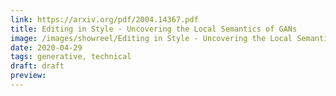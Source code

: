 ```yaml
---
link: https://arxiv.org/pdf/2004.14367.pdf
title: Editing in Style - Uncovering the Local Semantics of GANs
image: /images/showreel/Editing in Style - Uncovering the Local Semantics of GANs.jpg
date: 2020-04-29
tags: generative, technical
draft: draft
preview:
---
```




